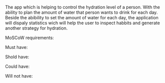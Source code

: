 The app which is helping to control the hydration level of a person. With the ability to plan the amount of water that person wants to drink for each day.
Beside the abibility to set the amount of water for each day, the application will dispaly statistics wich will help the user to inspect habbits and 
generate another strategy for hydration.

MoSCoW requirements:

Must have:

Shold have:

Could have:

Will not have:


